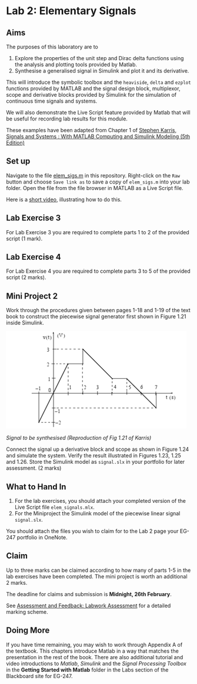 # Lab 2: Elementary Signals

## Aims

The purposes of this laboratory are to

1. Explore the properties of the unit step and Dirac delta functions using the analysis and plotting tools  provided by Matlab.
1. Synthesise a generalised signal in Simulink and plot it and its derivative.

This will introduce the symbolic toolbox and the `heaviside`, `delta` and `ezplot` functions provided by MATLAB  and the signal design block, multiplexor, scope and derivative blocks provided by Simulink for the simulation of continuous time signals and systems.

We will also demonstrate the Live Script feature provided by Matlab that will be useful for recording lab results for this module.

These examples have been adapted from Chapter 1 of
[Stephen Karris, Signals and Systems : With MATLAB
Computing and Simulink Modeling (5th Edition)](http://site.ebrary.com/lib/swansea/docDetail.action?docID=10547416)

## Set up

Navigate to the file [elem_sigs.m](https://github.com/cpjobling/EG-247-Resources/blob/master/portfolio/lab02/elem_sigs.m) in this repository. Right-click on the `Raw` button and choose `Save link as` to save a copy of `elem_sigs.m` into your lab folder. Open the file from the file browser in MATLAB as a Live Script file.

Here is a [short video](https://youtu.be/xwrZAE0D6cY), illustrating how to do this.

## Lab Exercise 3

For Lab Exercise 3 you are required to complete parts 1 to 2 of the provided script (1 mark).

## Lab Exercise 4

For Lab Exercise 4 you are required to complete parts 3 to 5 of the provided script (2 marks).

## Mini Project 2

Work through the procedures given between pages 1-18 and 1-19 of the text book to construct the piecewise signal generator first shown in Figure 1.21 inside Simulink. 

![Signal Synthesis Example](fig21.PNG)

*Signal to be synthesised (Reproduction of Fig 1.21 of Karris)*

Connect the signal up a derivative block and scope as shown in Figure 1.24 and simulate the system. Verify the result illustrated in Figures 1.23, 1.25 and 1.26. Store the Simulink model as ``signal.slx`` in your portfolio for later assessment. (2 marks)

## What to Hand In

1. For the lab exercises, you should attach your completed version of the Live Script file `elem_signals.mlx`.
1. For the Miniproject the Simulink model of the piecewise linear signal `signal.slx`.

You should attach the files you wish to claim for to the Lab 2 page your EG-247 portfolio in OneNote.

## Claim

Up to three marks can be claimed according to how many of parts 1-5 in the lab exercises have been completed.
The mini project is worth an additional 2 marks.

The deadline for claims and submission is **Midnight, 26th February**.

See [Assessment and Feedback: Labwork Assessment](https://docs.google.com/spreadsheets/d/1zBK_d1xMYvOQXlUZyGBjb9WrfZukVC6MbsXH-zSES8k/edit?usp=sharing) for a detailed marking scheme.




## Doing More

If you have time remaining, you may wish to work through Appendix A of the textbook. This chapters introduce Matlab in a way that matches the presentation in the rest of the book. There are also additional tutorial and video introductions to *Matlab*, *Simulink* and the *Signal Processing Toolbox* in the **Getting Started with Matlab** folder in the Labs section of the Blackboard site for EG-247.
